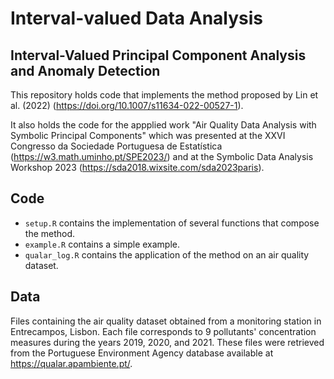 # Interval-valued Data Analysis

## Interval-Valued Principal Component Analysis and Anomaly Detection

This repository holds code that implements the method proposed by Lin et al. (2022) (https://doi.org/10.1007/s11634-022-00527-1).

It also holds the code for the appplied work "Air Quality Data Analysis with Symbolic Principal Components" which was presented at the XXVI Congresso da Sociedade Portuguesa de Estatística (https://w3.math.uminho.pt/SPE2023/) and at the Symbolic Data Analysis Workshop 2023 (https://sda2018.wixsite.com/sda2023paris).

## Code

 - `setup.R` contains the implementation of several functions that compose the method.
 - `example.R` contains a simple example.
 - `qualar_log.R` contains the application of the method on an air quality dataset.

## Data

Files containing the air quality dataset obtained from a monitoring station in Entrecampos, Lisbon. Each file corresponds to 9 pollutants' concentration measures during the years 2019, 2020, and 2021. These files were retrieved from the Portuguese Environment Agency database available at https://qualar.apambiente.pt/.
